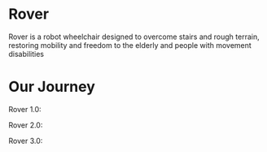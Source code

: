 # Rover
Rover is a robot wheelchair designed to overcome stairs and rough terrain, restoring mobility and freedom to the elderly and people with movement disabilities

# Our Journey
Rover 1.0: 

Rover 2.0: 

Rover 3.0: 
